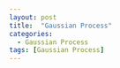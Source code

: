 ```yaml
---
layout: post
title:  "Gaussian Process"
categories:
  - Gaussian Process
tags: [Gaussian Process]
---
```

